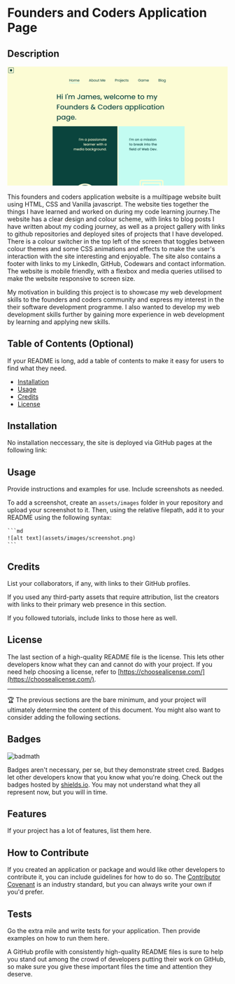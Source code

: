 # Founders and Coders Application Page

## Description

![Homepage](assets/images/homepage.png)

This founders and coders application website is a muiltipage website built using HTML, CSS and Vanilla javascript. The website ties together the things I have learned and worked on during my code learning journey.The website has a clear design and colour scheme, with links to blog posts I have written about my coding journey, as well as a project gallery with links to github repositories and deployed sites of projects that I have developed. There is a colour switcher in the top left of the screen that toggles between colour themes and some CSS animations and effects to make the user's interaction with the site interesting and enjoyable. The site also contains a footer with links to my LinkedIn, GitHub, Codewars and contact information. The website is mobile friendly, with a flexbox and media queries utilised to make the website responsive to screen size. 

My motivation in building this project is to showcase my web development skills to the founders and coders community and express my interest in the their software development programme. I also wanted to develop my web development skills further by gaining more experience in web development by learning and applying new skills. 

## Table of Contents (Optional)

If your README is long, add a table of contents to make it easy for users to find what they need.

- [Installation](#installation)
- [Usage](#usage)
- [Credits](#credits)
- [License](#license)

## Installation

No installation neccessary, the site is deployed via GitHub pages at the following link:

## Usage

Provide instructions and examples for use. Include screenshots as needed.

To add a screenshot, create an `assets/images` folder in your repository and upload your screenshot to it. Then, using the relative filepath, add it to your README using the following syntax:

    ```md
    ![alt text](assets/images/screenshot.png)
    ```

## Credits

List your collaborators, if any, with links to their GitHub profiles.

If you used any third-party assets that require attribution, list the creators with links to their primary web presence in this section.

If you followed tutorials, include links to those here as well.

## License

The last section of a high-quality README file is the license. This lets other developers know what they can and cannot do with your project. If you need help choosing a license, refer to [https://choosealicense.com/](https://choosealicense.com/).

---

🏆 The previous sections are the bare minimum, and your project will ultimately determine the content of this document. You might also want to consider adding the following sections.

## Badges

![badmath](https://img.shields.io/github/languages/top/lernantino/badmath)

Badges aren't necessary, per se, but they demonstrate street cred. Badges let other developers know that you know what you're doing. Check out the badges hosted by [shields.io](https://shields.io/). You may not understand what they all represent now, but you will in time.

## Features

If your project has a lot of features, list them here.

## How to Contribute

If you created an application or package and would like other developers to contribute it, you can include guidelines for how to do so. The [Contributor Covenant](https://www.contributor-covenant.org/) is an industry standard, but you can always write your own if you'd prefer.

## Tests

Go the extra mile and write tests for your application. Then provide examples on how to run them here.

A GitHub profile with consistently high-quality README files is sure to help you stand out among the crowd of developers putting their work on GitHub, so make sure you give these important files the time and attention they deserve.


